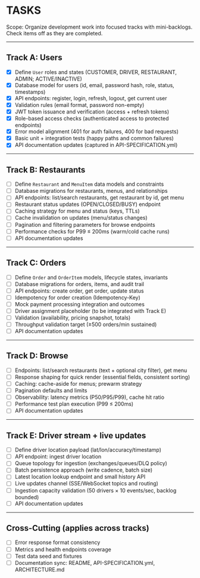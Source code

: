 # TASKS

Scope: Organize development work into focused tracks with mini-backlogs. Check items off as they are completed.

---

## Track A: Users

- [x] Define `User` roles and states (CUSTOMER, DRIVER, RESTAURANT, ADMIN; ACTIVE/INACTIVE)
- [x] Database model for users (id, email, password hash, role, status, timestamps)
- [x] API endpoints: register, login, refresh, logout, get current user
- [x] Validation rules (email format, password non-empty)
- [x] JWT token issuance and verification (access + refresh tokens)
- [x] Role-based access checks (authenticated access to protected endpoints)
- [x] Error model alignment (401 for auth failures, 400 for bad requests)
- [x] Basic unit + integration tests (happy paths and common failures)
- [x] API documentation updates (captured in API-SPECIFICATION.yml)

---

## Track B: Restaurants

- [ ] Define `Restaurant` and `MenuItem` data models and constraints
- [ ] Database migrations for restaurants, menus, and relationships
- [ ] API endpoints: list/search restaurants, get restaurant by id, get menu
- [ ] Restaurant status updates (OPEN/CLOSED/BUSY) endpoint
- [ ] Caching strategy for menu and status (keys, TTLs)
- [ ] Cache invalidation on updates (menu/status changes)
- [ ] Pagination and filtering parameters for browse endpoints
- [ ] Performance checks for P99 ≤ 200ms (warm/cold cache runs)
- [ ] API documentation updates

---

## Track C: Orders

- [ ] Define `Order` and `OrderItem` models, lifecycle states, invariants
- [ ] Database migrations for orders, items, and audit trail
- [ ] API endpoints: create order, get order, update status
- [ ] Idempotency for order creation (Idempotency-Key)
- [ ] Mock payment processing integration and outcomes
- [ ] Driver assignment placeholder (to be integrated with Track E)
- [ ] Validation (availability, pricing snapshot, totals)
- [ ] Throughput validation target (≥500 orders/min sustained)
- [ ] API documentation updates

---

## Track D: Browse

- [ ] Endpoints: list/search restaurants (text + optional city filter), get menu
- [ ] Response shaping for quick render (essential fields, consistent sorting)
- [ ] Caching: cache-aside for menus; prewarm strategy
- [ ] Pagination defaults and limits
- [ ] Observability: latency metrics (P50/P95/P99), cache hit ratio
- [ ] Performance test plan execution (P99 ≤ 200ms)
- [ ] API documentation updates

---

## Track E: Driver stream + live updates

- [ ] Define driver location payload (lat/lon/accuracy/timestamp)
- [ ] API endpoint: ingest driver location
- [ ] Queue topology for ingestion (exchanges/queues/DLQ policy)
- [ ] Batch persistence approach (write cadence, batch size)
- [ ] Latest location lookup endpoint and small history API
- [ ] Live updates channel (SSE/WebSocket topics and routing)
- [ ] Ingestion capacity validation (50 drivers × 10 events/sec, backlog bounded)
- [ ] API documentation updates

---

## Cross-Cutting (applies across tracks)

- [ ] Error response format consistency
- [ ] Metrics and health endpoints coverage
- [ ] Test data seed and fixtures
- [ ] Documentation sync: README, API-SPECIFICATION.yml, ARCHITECTURE.md
